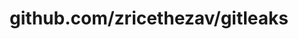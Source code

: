 ---
layout: post
title: github.com/zricethezav/gitleaks
categories: link
tags: [انگلیسی, گیت‌هاب, برنامه‌نویسی]
---